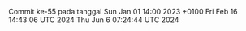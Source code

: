 Commit ke-55 pada tanggal Sun Jan 01 14:00 2023 +0100
Fri Feb 16 14:43:06 UTC 2024
Thu Jun  6 07:24:44 UTC 2024

